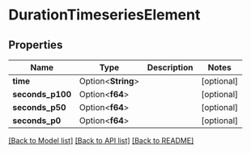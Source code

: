 # DurationTimeseriesElement

## Properties

Name | Type | Description | Notes
------------ | ------------- | ------------- | -------------
**time** | Option<**String**> |  | [optional]
**seconds_p100** | Option<**f64**> |  | [optional]
**seconds_p50** | Option<**f64**> |  | [optional]
**seconds_p0** | Option<**f64**> |  | [optional]

[[Back to Model list]](../README.md#documentation-for-models) [[Back to API list]](../README.md#documentation-for-api-endpoints) [[Back to README]](../README.md)


